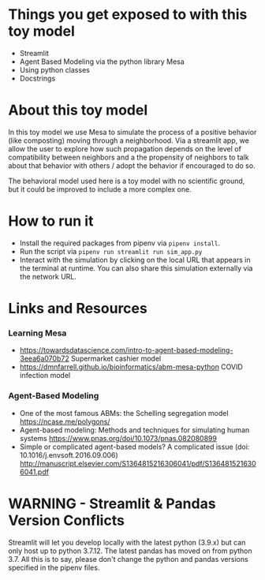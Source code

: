 # Things you get exposed to with this toy model
- Streamlit
- Agent Based Modeling via the python library Mesa
- Using python classes
- Docstrings

# About this toy model
In this toy model we use Mesa to simulate the process of a positive behavior (like composting) moving through a neighborhood. Via a streamlit app, we allow the user to explore how
such propagation depends on the level of compatibility between neighbors and a the propensity of neighbors to talk about that behavior with others / adopt the behavior if encouraged to do so.


The behavioral model used here is a toy model with no scientific ground, but it could be improved to include a more complex one.

# How to run it
- Install the required packages from pipenv via `pipenv install`.
- Run the script via `pipenv run streamlit run sim_app.py`
- Interact with the simulation by clicking on the local URL that appears in the terminal at runtime. You can also share this simulation externally via the network URL.

# Links and Resources
### Learning Mesa
- https://towardsdatascience.com/intro-to-agent-based-modeling-3eea6a070b72 Supermarket cashier model
- https://dmnfarrell.github.io/bioinformatics/abm-mesa-python COVID infection model

### Agent-Based Modeling
- One of the most famous ABMs: the Schelling segregation model https://ncase.me/polygons/ 
- Agent-based modeling: Methods and techniques for simulating human systems https://www.pnas.org/doi/10.1073/pnas.082080899 
- Simple or complicated agent-based models? A complicated issue (doi: 10.1016/j.envsoft.2016.09.006) http://manuscript.elsevier.com/S1364815216306041/pdf/S1364815216306041.pdf


# WARNING - Streamlit & Pandas Version Conflicts
Streamlit will let you develop locally with the latest python (3.9.x) but can only host up to python 3.7.12. The latest pandas has moved on from python 3.7. All this is to say, please don't change the python and pandas versions specified in the pipenv files.